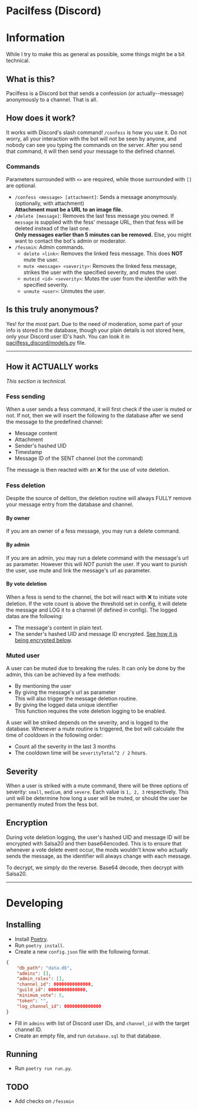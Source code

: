 # Pacilfess (Discord)

# Information

While I try to make this as general as possible, some things might be a bit technical.

## What is this?

Pacilfess is a Discord bot that sends a confession (or actually--message) anonymously to a channel. That is all.

## How does it work?

It works with Discord's slash command! `/confess` is how you use it. Do not worry, all your interaction with the bot will not be seen by anyone, and nobody can see you typing the commands on the server. After you send that command, it will then send your message to the defined channel.

### Commands

Parameters surrounded with `<>` are required, while those surrounded with `[]` are optional.

-   `/confess <message> [attachment]`: Sends a message anonymously. (optionally, with attachment)  
    **Attachment must be a URL to an image file.**
-   `/delete [message]`: Removes the last fess message you owned. If `message` is supplied with the fess' message URL, then that fess will be deleted instead of the last one.  
    **Only messages earlier than 5 minutes can be removed.** Else, you might want to contact the bot's admin or moderator.
-   `/fessmin`: Admin commands.
    -   `delete <link>`: Removes the linked fess message. This does **NOT** mute the user.
    -   `mute <message> <severity>`: Removes the linked fess message, strikes the user with the specified severity, and mutes the user.
    -   `muteid <id> <severity>`: Mutes the user from the identifier with the specified severity.
    -   `unmute <user>`: Unmutes the user.

## Is this truly anonymous?

Yes! for the most part. Due to the need of moderation, some part of your info is stored in the database, though your plain details is not stored here, only your Discord user ID's hash. You can look it in [pacilfess_discord/models.py](https://github.com/Ilmu-Komputer-UI-2021/pacilfess-discord/blob/main/pacilfess_discord/models.py) file.

---

## How it ACTUALLY works

_This section is technical._

### Fess sending

When a user sends a fess command, it will first check if the user is muted or not. If not, then we will insert the following to the database after we send the message to the predefined channel:

-   Message content
-   Attachment
-   Sender's hashed UID
-   Timestamp
-   Message ID of the SENT channel (not the command)

The message is then reacted with an :x: for the use of vote deletion.

### Fess deletion

Despite the source of deltion, the deletion routine will always FULLY remove your message entry from the database and channel.

#### By owner

If you are an owner of a fess message, you may run a delete command.

#### By admin

If you are an admin, you may run a delete command with the message's url as parameter. However this will _NOT_ punish the user. If you want to punish the user, use mute and link the message's url as parameter.

#### By vote deletion

When a fess is send to the channel, the bot will react with :x: to initiate vote deletion. If the vote count is above the threshold set in config, it will delete the message and LOG it to a channel (if defined in config). The logged datas are the following:

-   The message's content in plain text.
-   The sender's hashed UID and message ID encrypted. [See how it is being encrypted below](#encryption).

### Muted user

A user can be muted due to breaking the rules. It can only be done by the admin, this can be achieved by a few methods:

-   By mentioning the user
-   By giving the message's url as parameter  
    This will also trigger the message deletion routine.
-   By giving the logged data unique identifier  
    This function requires the vote deletion logging to be enabled.

A user will be striked depends on the severity, and is logged to the database. Whenever a mute routine is triggered, the bot will calculate the time of cooldown in the following order:

-   Count all the severity in the last 3 months
-   The cooldown time will be `severityTotal^2 / 2` hours.

## Severity

When a user is striked with a mute command, there will be three options of severity: `small`, `medium`, and `severe`. Each value is `1, 2, 3` respectively. This unit will be determine how long a user will be muted, or should the user be permanently muted from the fess bot.

## Encryption

During vote deletion logging, the user's hashed UID and message ID will be encrypted with Salsa20 and then base64encoded. This is to ensure that whenever a vote delete event occur, the mods wouldn't know who actually sends the message, as the identifier will always change with each message.

To decrypt, we simply do the reverse. Base64 decode, then decrypt with Salsa20.

---

# Developing

## Installing

-   Install [Poetry](https://python-poetry.org/).
-   Run `poetry install`.
-   Create a new `config.json` file with the following format.

```json
{
    "db_path": "data.db",
    "admins": [],
    "admin_roles": [],
    "channel_id": 00000000000000,
    "guild_id": 00000000000000,
    "minimum_vote": 5,
    "token": "",
    "log_channel_id": 00000000000000
}
```

-   Fill in `admins` with list of Discord user IDs, and `channel_id` with the target channel ID.
-   Create an empty file, and run `database.sql` to that database.

## Running

-   Run `poetry run run.py`.

## TODO

-   Add checks on `/fessmin`
